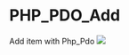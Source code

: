 # PHP_PDO_Add
Add item with Php_Pdo
![](https://github.com/Alice-63/PHP_PDO_Add/blob/main/uni_add.gif)
